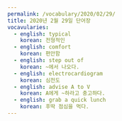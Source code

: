 ```yaml
---
permalink: /vocabulary/2020/02/29/
title: 2020년 2월 29일 단어장
vocavularies:
  - english: typical
    korean: 전형적인
  - english: comfort
    korean: 편안함
  - english: step out of
    korean: ~에서 나오다.
  - english: electrocardiogram
    korean: 심전도
  - english: advise A to V
    korean: A에게 ~하라고 충고하다.
  - english: grab a quick lunch
    korean: 후딱 점심을 먹다.
---
```

